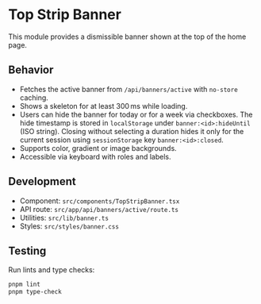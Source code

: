 # Top Strip Banner

This module provides a dismissible banner shown at the top of the home page.

## Behavior
- Fetches the active banner from `/api/banners/active` with `no-store` caching.
- Shows a skeleton for at least 300 ms while loading.
- Users can hide the banner for today or for a week via checkboxes. The hide timestamp is stored in `localStorage` under `banner:<id>:hideUntil` (ISO string). Closing without selecting a duration hides it only for the current session using `sessionStorage` key `banner:<id>:closed`.
- Supports color, gradient or image backgrounds.
- Accessible via keyboard with roles and labels.

## Development
- Component: `src/components/TopStripBanner.tsx`
- API route: `src/app/api/banners/active/route.ts`
- Utilities: `src/lib/banner.ts`
- Styles: `src/styles/banner.css`

## Testing
Run lints and type checks:

```bash
pnpm lint
pnpm type-check
```
